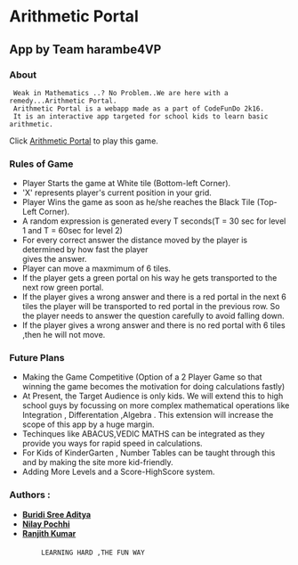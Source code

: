 # Arithmetic Portal

## App by Team harambe4VP

### About 
```
 Weak in Mathematics ..? No Problem..We are here with a remedy...Arithmetic Portal.
 Arithmetic Portal is a webapp made as a part of CodeFunDo 2k16.
 It is an interactive app targeted for school kids to learn basic arithmetic.
```
 Click [Arithmetic Portal](http://harambe4vp.azurewebsites.net/) to play this game.


### Rules of Game
  * Player Starts the game at White tile (Bottom-left Corner).
  * 'X' represents player's current position in your grid.
  * Player Wins the game as soon as he/she reaches the Black Tile (Top-Left Corner).
  * A random expression is generated every T seconds(T = 30 sec for level 1 and T = 60sec for level 2)
  * For every correct answer the distance moved by the player is determined by how fast the player   
      gives the answer.
  * Player can move a maxmimum of 6 tiles.
  * If the player gets a green portal on his way he gets transported to the next row green portal.
  * If the player gives a wrong answer and there is a red portal in the next 6 tiles the player will be 
      transported to red portal in the previous row. So the player needs to answer the question carefully
      to avoid falling down.
  * If the player gives a wrong answer and there is no red portal with 6 tiles ,then he will not move.

### Future Plans
  * Making the Game Competitive 
    (Option of a 2 Player Game so that winning the game becomes the motivation for doing calculations fastly)
  * At Present, the Target Audience is only kids. We will extend this to high school guys by focussing on more complex          mathematical operations like 
    Integration , Differentation ,Algebra . This extension will increase the scope of this app by a huge margin. 
  * Techinques like ABACUS,VEDIC MATHS can be integrated as they provide you ways for rapid speed in calculations.
  * For Kids of KinderGarten , Number Tables can be taught through this and by making the site more kid-friendly.
  * Adding More Levels and a Score-HighScore system.

### Authors : 
* **[Buridi Sree Aditya](https://github.com/buridiaditya)**
* **[Nilay Pochhi](https://github.com/npochhi)**
* **[Ranjith Kumar](https://github.com/ranjithkumar007)**

#### 
```
		LEARNING HARD ,THE FUN WAY
```